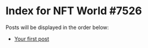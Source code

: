 # Index for NFT World #7526
Posts will be displayed in the order below:

- [Your first post](./001-first.md)

